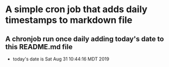A simple cron job that adds daily timestamps to markdown file
============================================================
## A chronjob run once daily adding today's date to this README.md file
* today's date is Sat Aug 31 10:44:16 MDT 2019
